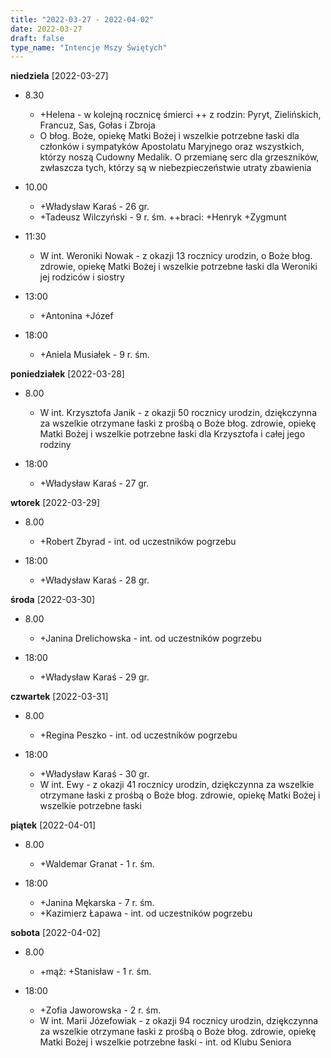 ```yaml
---
title: "2022-03-27 - 2022-04-02"
date: 2022-03-27
draft: false
type_name: "Intencje Mszy Świętych"
---
```


**niedziela** [2022-03-27]

* 8.30

  * +Helena - w kolejną rocznicę śmierci ++ z rodzin: Pyryt, Zielińskich, Francuz, Sas, Gołas i Zbroja
  * O błog. Boże, opiekę Matki Bożej i wszelkie potrzebne łaski dla członków i sympatyków Apostolatu Maryjnego oraz wszystkich, którzy noszą Cudowny Medalik. O przemianę serc dla grzeszników, zwłaszcza tych, którzy są w niebezpieczeństwie utraty zbawienia

* 10.00

  * +Władysław Karaś - 26 gr.
  * +Tadeusz Wilczyński - 9 r. śm. ++braci: +Henryk +Zygmunt

* 11:30
  
  * W int. Weroniki Nowak - z okazji 13 rocznicy urodzin, o Boże błog. zdrowie, opiekę Matki Bożej i wszelkie potrzebne łaski dla Weroniki jej rodziców i siostry

* 13:00
  
  * +Antonina +Józef

* 18:00
  
  * +Aniela Musiałek - 9 r. śm.

**poniedziałek** [2022-03-28]

* 8.00

  * W int. Krzysztofa Janik - z okazji 50 rocznicy urodzin, dziękczynna za wszelkie otrzymane łaski z prośbą o Boże błog. zdrowie, opiekę Matki Bożej i wszelkie potrzebne łaski dla Krzysztofa i całej jego rodziny

* 18:00
  
  * +Władysław Karaś - 27 gr.

**wtorek** [2022-03-29]

* 8.00

  * +Robert Zbyrad - int. od uczestników pogrzebu

* 18:00
  
  * +Władysław Karaś - 28 gr.

**środa** [2022-03-30]

* 8.00

  * +Janina Drelichowska - int. od uczestników pogrzebu

* 18:00
  
  * +Władysław Karaś - 29 gr.

**czwartek** [2022-03-31]

* 8.00

  * +Regina Peszko - int. od uczestników pogrzebu

* 18:00
  
  * +Władysław Karaś - 30 gr.
  * W int. Ewy - z okazji 41 rocznicy urodzin, dziękczynna za wszelkie otrzymane łaski z prośbą o Boże błog. zdrowie, opiekę Matki Bożej i wszelkie potrzebne łaski

**piątek** [2022-04-01]

* 8.00

  * +Waldemar Granat - 1 r. śm.

* 18:00
  
  * +Janina Mękarska - 7 r. śm.
  * +Kazimierz Łapawa - int. od uczestników pogrzebu

**sobota** [2022-04-02]

* 8.00

  * +mąż: +Stanisław - 1 r. śm.

* 18:00
  
  * +Zofia Jaworowska - 2 r. śm.
  * W int. Marii Józefowiak - z okazji 94 rocznicy urodzin, dziękczynna za wszelkie otrzymane łaski z prośbą o Boże błog. zdrowie, opiekę Matki Bożej i wszelkie potrzebne łaski - int. od Klubu Seniora
